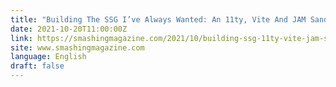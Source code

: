 ```yaml
---
title: "Building The SSG I’ve Always Wanted: An 11ty, Vite And JAM Sandwich"
date: 2021-10-20T11:00:00Z
link: https://smashingmagazine.com/2021/10/building-ssg-11ty-vite-jam-sandwich/?utm_medium=RSS&utm_source=news.12bit.vn
site: www.smashingmagazine.com
language: English
draft: false
---
```

